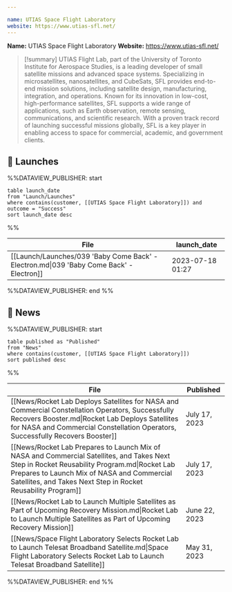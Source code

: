```yaml
---

name: UTIAS Space Flight Laboratory
website: https://www.utias-sfl.net/
---
```


**Name:** UTIAS Space Flight Laboratory
**Website:** https://www.utias-sfl.net/

>[!summary]
UTIAS Flight Lab, part of the University of Toronto Institute for Aerospace Studies, is a leading developer of small satellite missions and advanced space systems. Specializing in microsatellites, nanosatellites, and CubeSats, SFL provides end-to-end mission solutions, including satellite design, manufacturing, integration, and operations. Known for its innovation in low-cost, high-performance satellites, SFL supports a wide range of applications, such as Earth observation, remote sensing, communications, and scientific research. With a proven track record of launching successful missions globally, SFL is a key player in enabling access to space for commercial, academic, and government clients.


## 🚀 Launches

%%DATAVIEW_PUBLISHER: start
```
table launch_date
from "Launch/Launches"
where contains(customer, [[UTIAS Space Flight Laboratory]]) and outcome = "Success"
sort launch_date desc
```
%%

| File                                                                                    | launch_date      |
| --------------------------------------------------------------------------------------- | ---------------- |
| [[Launch/Launches/039 'Baby Come Back' - Electron.md\|039 'Baby Come Back' - Electron]] | 2023-07-18 01:27 |

%%DATAVIEW_PUBLISHER: end %%

## 📰 News
%%DATAVIEW_PUBLISHER: start
```
table published as "Published"
from "News"
where contains(customer, [[UTIAS Space Flight Laboratory]])
sort published desc
```
%%

| File                                                                                                                                                                                                                                                       | Published     |
| ---------------------------------------------------------------------------------------------------------------------------------------------------------------------------------------------------------------------------------------------------------- | ------------- |
| [[News/Rocket Lab Deploys Satellites for NASA and Commercial Constellation Operators,  Successfully Recovers Booster.md\|Rocket Lab Deploys Satellites for NASA and Commercial Constellation Operators,  Successfully Recovers Booster]]                   | July 17, 2023 |
| [[News/Rocket Lab Prepares to Launch Mix of NASA and Commercial Satellites, and Takes Next Step in Rocket Reusability Program.md\|Rocket Lab Prepares to Launch Mix of NASA and Commercial Satellites, and Takes Next Step in Rocket Reusability Program]] | July 17, 2023 |
| [[News/Rocket Lab to Launch Multiple Satellites as Part of Upcoming Recovery Mission.md\|Rocket Lab to Launch Multiple Satellites as Part of Upcoming Recovery Mission]]                                                                                   | June 22, 2023 |
| [[News/Space Flight Laboratory Selects Rocket Lab to Launch Telesat Broadband Satellite.md\|Space Flight Laboratory Selects Rocket Lab to Launch Telesat Broadband Satellite]]                                                                             | May 31, 2023  |

%%DATAVIEW_PUBLISHER: end %%